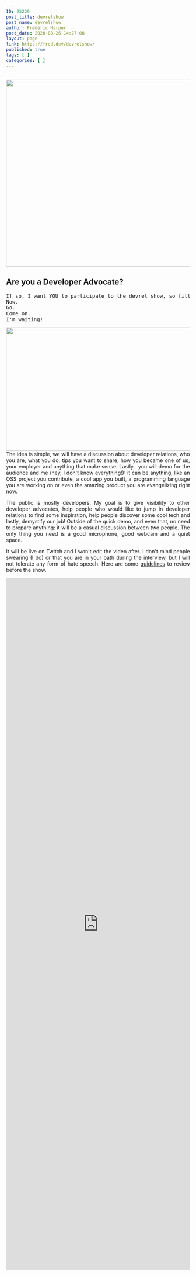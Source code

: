 ```yaml
---
ID: 25229
post_title: devrelshow
post_name: devrelshow
author: Frédéric Harper
post_date: 2020-08-26 14:27:08
layout: page
link: https://fred.dev/devrelshow/
published: true
tags: [ ]
categories: [ ]
---
```

<h2><img class="size-full wp-image-25435 aligncenter" src="https://fred.dev/wp-content/uploads/Twitter-logo.jpg" alt="" width="1024" height="512" /></h2>
<h2>Are you a Developer Advocate?</h2>
<pre>If so, I want YOU to participate to the devrel show, so fill that form.
Now.
Go.
Come on.
I'm waiting!</pre>
<p style="text-align: justify;"><img class="size-full wp-image-25233 alignleft" src="https://fred.dev/wp-content/uploads/you-got-it.gif" alt="" width="600" height="338" />The idea is simple, we will have a discussion about developer relations, who you are, what you do, tips you want to share, how you became one of us, your employer and anything that make sense. Lastly,  you will demo for the audience and me (hey, I don't know everything!): it can be anything, like an OSS project you contribute, a cool app you built, a programming language you are working on or even the amazing product you are evangelizing right now.</p>
<p style="text-align: justify;">The public is mostly developers. My goal is to give visibility to other developer advocates, help people who would like to jump in developer relations to find some inspiration, help people discover some cool tech and lastly, demystify our job! Outside of the quick demo, and even that, no need to prepare anything: it will be a casual discussion between two people. The only thing you need is a good microphone, good webcam and a quiet space.</p>
<p style="text-align: justify;">It will be live on Twitch and I won't edit the video after. I don't mind people swearing (I do) or that you are in your bath during the interview, but I will not tolerate any form of hate speech. Here are some <a href="https://fred.dev/devrelshow/recording-guidelines/">guidelines</a> to review before the show.</p>
<script src="https://static.airtable.com/js/embed/embed_snippet_v1.js"></script><iframe class="airtable-embed airtable-dynamic-height" style="background: transparent;" src="https://airtable.com/embed/shr2xyUCZNdI6BtND?backgroundColor=white" width="100%" height="1892" frameborder="0"></iframe>
